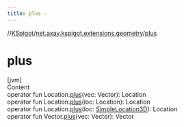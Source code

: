 ```yaml
---
title: plus -
---
```

//[KSpigot](../index.md)/[net.axay.kspigot.extensions.geometry](index.md)/[plus](plus.md)



# plus  
[jvm]  
Content  
operator fun Location.[plus](plus.md)(vec: Vector): Location  
operator fun Location.[plus](plus.md)(loc: Location): Location  
operator fun Location.[plus](plus.md)(loc: [SimpleLocation3D](-simple-location3-d/index.md)): Location  
operator fun Vector.[plus](plus.md)(vec: Vector): Vector  



